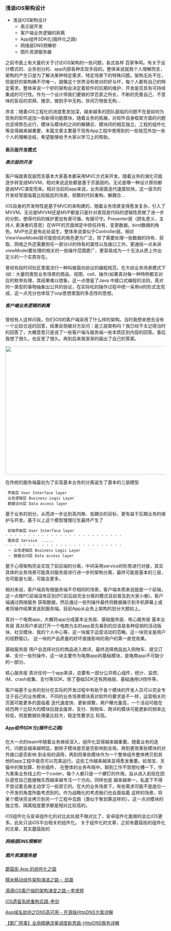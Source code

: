 ### 浅谈iOS架构设计

- 浅谈iOS架构设计
	- 表示层开发
	- 客户端业务逻辑的剥离
    - App组件SDK化(插件化之路)
	- 网络层DNS预解析
	- 图片资源服务器
	

之前市面上有大量的关于讨论iOS架构的一些问题，各式各样 百家争鸣。有关于设计模式的、业务划分的、app内部各种实现手段的。整体来说就我个人理解而言，架构的产生只是为了解决某种特定需求、特定场景下的特殊问题。架构无处不在，但是好的架构确不尽唯一。就像这个世界没有绝对的好与坏，每个人都有自己的特定需求。整体来说一个好的架构会决定着软件的后期的维护、开发是否具有可持续集成的可行性。作为一个设计师我们要做的学百家之所长，不断的完善自己，不意味的盲目的崇拜、推崇，做到手中无构，世间万物皆无构...

>
序言：随着iOS工程化的进度愈发加深，越来越多的团队面临的问题不在是如何为现有的软件追加一些新得功能模块，随着业务的拓展，对软件自身框架方面的问题也显得势在必行，模块与模块的之间的解耦合、模块间的相互独立，工程的组件化等显得越来越重要，本篇文章主要基于现有App工程中使用到的一些规范外加一些个人的理解总结，希望能够给予大家以学习上的帮助。

#### 表示层开发模式
##### 表示层的开发
客户端就表现层而言基本大家基本都采用MVC方式来开发，随着业务的演化可能逐步转变成MVVM，相对来说这些都是基于页面层的。无论是哪一种设计原则都是由MVC演变而来。相对当前的app来说，业务层面迭代速度较快，这一层次的开发经常面临着比较尴尬的场景，频繁的代码重构、解耦合...

iOS自身的开发特性是基于MVC的来构建的，随着业务场景变得愈发复杂，引入了MVVM。无论是MVVM还是MVP都是只是针对表现层代码的逻辑性质做了进一步的分割，使得代码的维护更加有章可循、有据可守。Presenter层（顾名思义，主持人 表演者的意思）在WPF的页面绑定中担任持有、变更数据。bind数据的角色，MVP也正是有此处诞生，整体来说类似于Controller层。相对ViewViewModel层可能担任的角色更为广泛，除了需要处理一些数据的持有、获取、网络之外还需要担任一部分UI的特有的属性以及接口工作。更通俗一点来讲viewModel要处理的相关的一些操作范围更广、更容易成为一个无法从质上作出定义的一个实质存在。

曾经有段时间社区里面流行一种叫做面向协议的编程规范，在大综业务场景模式下(如：大量同类型业务场景的商品、视图、cell、操作)如果真对每一种特例都去对应的枚举处理，其结果难以想象。这一点借鉴了Java 中接口式编程的法则，真对同一类型的事物抽象出公共的协议，在实际吃的操作过程中统一采用id<protocal>的形式去完成，这一点充分也体现了oop思想里面的多态性的思想。

##### 客户端业务逻辑的剥离
曾经有人这样问我，你们iOS的客户端采用了什么样的架构。当时我想来想去没有一个比较合适的回答，结果反倒被对方反问：是三层架构吗？我已经不太记得当时的回答了，大概意思只是说了一些客户端与服务端一些本质区别内容的回答。事后我想了很久，也反思了很久。再到后来我渐渐的画出了自己的答案。

<img src="http://7xtyxb.com1.z0.glb.clouddn.com/sanceng.png" width="584" height="404"></img>

在传统的服务端最初为了实现基本业务的分离诞生了基本的三层模型

```
 界面层 User Interface layer 
 业务逻辑层 Business Logic Layer
 数据访问层 Data access layer
```
基于业务的划分，从而进一步达到高内聚、低耦合的目标，更有益于后期业务的维护与开发。基于以上这个模型慢慢衍生最终产生了

```
 前端界面层 User Interface layer 
- - - - - - - - - - - - - - - - - - - - - - - - - - 
 服务层 Service  .....
- - - - - - - - - - - - - - - - - - - - - - - - - - 
 － 业务逻辑层 Business Logic Layer
 － 数据访问层 Data access layer
```
基于心得架构完全实现了前后端的分离，中间采用service的形势进行对接，其实具体的业务场景可能真对服务层进行进一步的架构分离，最终可能是基本的三层，也可能是七层，可能会更多。

相对来说，客户端具有根服务端不尽相同的场景，客户端本质来说就是一个前端，这一点根PC前端没有区别(PC前后段完全分离的模式目前普及到大家小巷)，客户端通过网络服务
获取数据，然后通过一些列操作最终将数据展示到手机屏幕上或者将操作结果发送到服务端。目前App从业务上架构的划分大题如上。

真对一个电商app，大概将app分成基本业务层、基础服务层、核心服务层
基本业务层
真对用户来说打开一个电商为主的app首先看到的应该是各种促销的活动版块、社交模块、我的个人中心等，这一块属于运营活动的范畴。这一块完全是用户的视野窗口，
这一块的产品质量的好坏直接影响的用户的第一直觉效果。

基础服务层
用户会选择对应的商品进入商详，最终选择商品加入购物车、提交订单、支付一些列操作，这一块主要作为电商app的基础模块，是电商app不可缺少的一部分。

核心服务层
真对任何一个app来讲，总要有一部分公共核心组件，统计、监控、IM、crash收集、支付等SDK，除了基础SDK还有网络层、基础通用UI控件等，

客户端基于业务的划分在实际的开发过程中有助于各个模块的开发人员可以完全专注于自己的业务模块，不同的业务场景模块真对软件的要求是不一样，运营相关的页面可能更多的面临着
迭代速度快、更新频繁，用户曝光量高，一个活动可能在经历两个比较大的模块后就会废弃，支付、购物车、商详的模块可能更新的频率比较低，但是数据处理量比较大，稳定性要求比
较高。

##### App组件SDK化(插件化之路)
在大一点的team中随着业务继续深入，组件化显得越来越重要。随着业务的迭代，问题会越来越明显。删除子模块是否是否影响到全局，再到更改某些模块的对外接口是否影响
到全局的调用，再到将某些模块作为一个整体组件整体拷贝到其他的app工程中是否可以完美运行。这些工作越来越来显得愈发重要。如淘宝、天猫中的聚划算、秒杀插件，
在整体的业务布局中。聊到工作不禁想吐槽一下，作为某条业务线上的一个coder，每个人都只是一个螺钉的作用。自从进入到现在团队感觉自己能接触东西越来越专注一个方向，同样也是
越来越单一，私底下不得不尝试着去做主动学习一些其它的。在大的业务场景下，有些需求可能不是座位一个开发的角度所能考虑到的。作为战略化的考虑我们也会面临着
这样的场景，将某个模块完全拷贝到另一个工程中去跑（类似于聚划算这样的）。这一点对模块的独立性、隔离程度要求都是相对比较高的。

iOS组件化与安卓组件化的对比此处就不做对比了，安卓组件化能做的会比iOS更多。此处只谈iOS平台相关的组件化。
关于组件化的文章，之前有蘑菇街的组件化的文章，其实蘑菇街的



##### 网络层DNS预解析


##### 图片资源服务器


[蘑菇街 App 的组件化之路](http://www.360doc.com/content/16/0316/13/25724933_542663459.shtml)

[糯米移动组件架构演进之路－	邱晨](http://mp.weixin.qq.com/s?__biz=MzA3ODg4MDk0Ng==&mid=2651112195&idx=1&sn=27fa638e90b09a107057e4a5e8d01ab1&scene=23&srcid=0509XYc90zRgbglPF6AVbmkh#rd)

[滴滴iOS客户端的架构演变之路－李贤辉](http://www.infoq.com/cn/news/2016/03/lixianhui-interview)

[iOS遗留系统重构实践-李剑](http://www.infoq.com/cn/articles/ios-legacy-codebase-refactor?utm_campaign=rightbar_v2&utm_source=infoq&utm_medium=articles_link&utm_content=link_text)

[App域名劫持之DNS高可用 - 开源版HttpDNS方案详解](http://www.tuicool.com/articles/7nAJBb)

[【鹅厂网事】全局精确流量调度新思路-HttpDNS服务详解](http://mp.weixin.qq.com/s?__biz=MzA3ODgyNzcwMw==&mid=201837080&idx=1&sn=b2a152b84df1c7dbd294ea66037cf262&scene=2&from=timeline&isappinstalled=0&utm_source=tuicool)